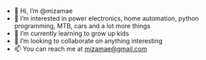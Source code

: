 - 👋 Hi, I’m @mizamae
- 👀 I’m interested in power electronics, home automation, python programming, MTB, cars and a lot more things
- 🌱 I’m currently learning to grow up kids
- 💞️ I’m looking to collaborate on anything interesting
- 📫 You can reach me at mizamae@gmail.com

<!---
mizamae/mizamae is a ✨ special ✨ repository because its `README.md` (this file) appears on your GitHub profile.
You can click the Preview link to take a look at your changes.
--->
